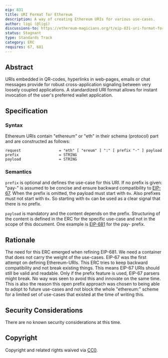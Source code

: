 ```yaml
---
eip: 831
title: URI Format for Ethereum
description: A way of creating Ethereum URIs for various use-cases.
author: ligi (@ligi)
discussions-to: https://ethereum-magicians.org/t/eip-831-uri-format-for-ethereum/10105
status: Stagnant
type: Standards Track
category: ERC
requires: 67, 681
---
```


## Abstract

URIs embedded in QR-codes, hyperlinks in web-pages, emails or chat messages provide for robust cross-application signaling between very loosely coupled applications. A standardized URI format allows for instant invocation of the user's preferred wallet application.

## Specification

### Syntax

Ethereum URIs contain "ethereum" or "eth" in their schema (protocol) part and are constructed as follows:

    request                 = "eth" [ "ereum" ] ":" [ prefix "-" ] payload
    prefix                  = STRING
    payload                 = STRING

### Semantics

`prefix` is optional and defines the use-case for this URI. If no prefix is given: "pay-" is assumed to be concise and ensure backward compatibility to [EIP-67](./eip-67.md). When the prefix is omitted, the payload must start with `0x`. Also prefixes must not start with `0x`. So starting with `0x` can be used as a clear signal that there is no prefix.

`payload` is mandatory and the content depends on the prefix. Structuring of the content is defined in the ERC for the specific use-case and not in the scope of this document. One example is [EIP-681](./eip-681) for the pay- prefix.

## Rationale

The need for this ERC emerged when refining EIP-681. We need a container that does not carry the weight of the use-cases. EIP-67 was the first attempt on defining Ethereum-URIs. This ERC tries to keep backward compatibility and not break existing things. This means EIP-67 URIs should still be valid and readable. Only if the prefix feature is used, EIP-67 parsers might break. No way was seen to avoid this and innovate on the same time. This is also the reason this open prefix approach was chosen to being able to adopt to future use-cases and not block the whole "ethereum:" scheme for a limited set of use-cases that existed at the time of writing this.

## Security Considerations

There are no known security considerations at this time.

## Copyright

Copyright and related rights waived via [CC0](../LICENSE.md).
